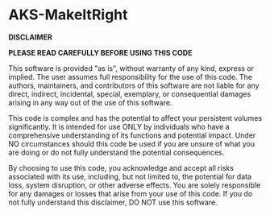 # AKS-MakeItRight


**DISCLAIMER**

**PLEASE READ CAREFULLY BEFORE USING THIS CODE**

This software is provided "as is", without warranty of any kind, express or implied. The user assumes full responsibility for the use of this code. The authors, maintainers, and contributors of this software are not liable for any direct, indirect, incidental, special, exemplary, or consequential damages arising in any way out of the use of this software.

This code is complex and has the potential to affect your persistent volumes significantly. It is intended for use ONLY by individuals who have a comprehensive understanding of its functions and potential impact. Under NO circumstances should this code be used if you are unsure of what you are doing or do not fully understand the potential consequences.

By choosing to use this code, you acknowledge and accept all risks associated with its use, including, but not limited to, the potential for data loss, system disruption, or other adverse effects. You are solely responsible for any damages or losses that arise from your use of this code. If you do not fully understand this disclaimer, DO NOT use this software.
